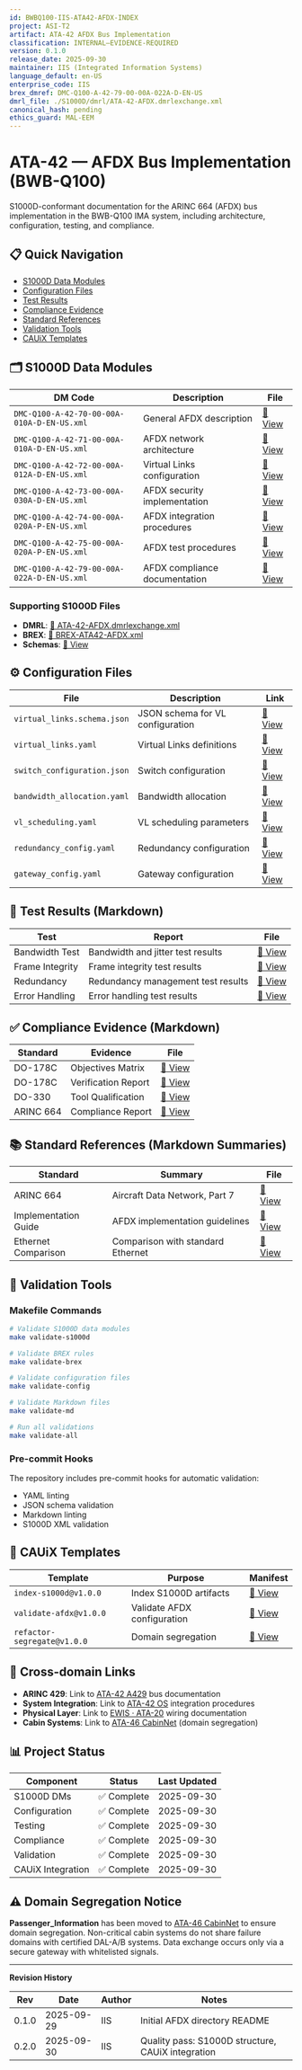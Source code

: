 ```yaml
---
id: BWBQ100-IIS-ATA42-AFDX-INDEX
project: ASI-T2
artifact: ATA-42 AFDX Bus Implementation
classification: INTERNAL–EVIDENCE-REQUIRED
version: 0.1.0
release_date: 2025-09-30
maintainer: IIS (Integrated Information Systems)
language_default: en-US
enterprise_code: IIS
brex_dmref: DMC-Q100-A-42-79-00-00A-022A-D-EN-US
dmrl_file: ./S1000D/dmrl/ATA-42-AFDX.dmrlexchange.xml
canonical_hash: pending
ethics_guard: MAL-EEM
---
```


# ATA-42 — AFDX Bus Implementation (BWB-Q100)

S1000D-conformant documentation for the ARINC 664 (AFDX) bus implementation in the BWB-Q100 IMA system, including architecture, configuration, testing, and compliance.

## 📋 Quick Navigation

- [S1000D Data Modules](#s1000d-data-modules)
- [Configuration Files](#configuration-files)
- [Test Results](#test-results)
- [Compliance Evidence](#compliance-evidence)
- [Standard References](#standard-references)
- [Validation Tools](#validation-tools)
- [CAUiX Templates](#cauix-templates)

## 🗂️ S1000D Data Modules

| DM Code | Description | File |
|---------|-------------|------|
| `DMC-Q100-A-42-70-00-00A-010A-D-EN-US.xml` | General AFDX description | [📄 View](./S1000D/dmodule/DMC-Q100-A-42-70-00-00A-010A-D-EN-US.xml) |
| `DMC-Q100-A-42-71-00-00A-010A-D-EN-US.xml` | AFDX network architecture | [📄 View](./S1000D/dmodule/DMC-Q100-A-42-71-00-00A-010A-D-EN-US.xml) |
| `DMC-Q100-A-42-72-00-00A-012A-D-EN-US.xml` | Virtual Links configuration | [📄 View](./S1000D/dmodule/DMC-Q100-A-42-72-00-00A-012A-D-EN-US.xml) |
| `DMC-Q100-A-42-73-00-00A-030A-D-EN-US.xml` | AFDX security implementation | [📄 View](./S1000D/dmodule/DMC-Q100-A-42-73-00-00A-030A-D-EN-US.xml) |
| `DMC-Q100-A-42-74-00-00A-020A-P-EN-US.xml` | AFDX integration procedures | [📄 View](./S1000D/dmodule/DMC-Q100-A-42-74-00-00A-020A-P-EN-US.xml) |
| `DMC-Q100-A-42-75-00-00A-020A-P-EN-US.xml` | AFDX test procedures | [📄 View](./S1000D/dmodule/DMC-Q100-A-42-75-00-00A-020A-P-EN-US.xml) |
| `DMC-Q100-A-42-79-00-00A-022A-D-EN-US.xml` | AFDX compliance documentation | [📄 View](./S1000D/dmodule/DMC-Q100-A-42-79-00-00A-022A-D-EN-US.xml) |

### Supporting S1000D Files
- **DMRL**: [📄 ATA-42-AFDX.dmrlexchange.xml](./S1000D/dmrl/ATA-42-AFDX.dmrlexchange.xml)
- **BREX**: [📄 BREX-ATA42-AFDX.xml](./S1000D/brex/BREX-ATA42-AFDX.xml)
- **Schemas**: [📁 View](./S1000D/schemas/6.0/)

## ⚙️ Configuration Files

| File | Description | Link |
|------|-------------|------|
| `virtual_links.schema.json` | JSON schema for VL configuration | [📄 View](./configuration/virtual_links.schema.json) |
| `virtual_links.yaml` | Virtual Links definitions | [📄 View](./configuration/virtual_links.yaml) |
| `switch_configuration.json` | Switch configuration | [📄 View](./configuration/switch_configuration.json) |
| `bandwidth_allocation.yaml` | Bandwidth allocation | [📄 View](./configuration/bandwidth_allocation.yaml) |
| `vl_scheduling.yaml` | VL scheduling parameters | [📄 View](./configuration/vl_scheduling.yaml) |
| `redundancy_config.yaml` | Redundancy configuration | [📄 View](./configuration/redundancy_config.yaml) |
| `gateway_config.yaml` | Gateway configuration | [📄 View](./configuration/gateway_config.yaml) |

## 🧪 Test Results (Markdown)

| Test | Report | File |
|------|--------|------|
| Bandwidth Test | Bandwidth and jitter test results | [📄 View](./testing/test_results/tr_bandwidth_test_20240515.md) |
| Frame Integrity | Frame integrity test results | [📄 View](./testing/test_results/tr_frame_integrity_20240520.md) |
| Redundancy | Redundancy management test results | [📄 View](./testing/test_results/tr_redundancy_20240525.md) |
| Error Handling | Error handling test results | [📄 View](./testing/test_results/tr_error_handling_20240530.md) |

## ✅ Compliance Evidence (Markdown)

| Standard | Evidence | File |
|----------|----------|------|
| DO-178C | Objectives Matrix | [📄 View](./compliance/DO-178C_evidence/afdx_objectives_matrix.md) |
| DO-178C | Verification Report | [📄 View](./compliance/DO-178C_evidence/afdx_verification_report.md) |
| DO-330 | Tool Qualification | [📄 View](./compliance/DO-330_evidence/afdx_tool_qualification_report.md) |
| ARINC 664 | Compliance Report | [📄 View](./compliance/ARINC664_compliance/arinc664_compliance_report.md) |

## 📚 Standard References (Markdown Summaries)

| Standard | Summary | File |
|----------|---------|------|
| ARINC 664 | Aircraft Data Network, Part 7 | [📄 View](./references/ARINC664_spec.md) |
| Implementation Guide | AFDX implementation guidelines | [📄 View](./references/AFDX_implementation_guide.md) |
| Ethernet Comparison | Comparison with standard Ethernet | [📄 View](./references/ethernet_comparison.md) |

## 🔧 Validation Tools

### Makefile Commands
```bash
# Validate S1000D data modules
make validate-s1000d

# Validate BREX rules
make validate-brex

# Validate configuration files
make validate-config

# Validate Markdown files
make validate-md

# Run all validations
make validate-all
```

### Pre-commit Hooks
The repository includes pre-commit hooks for automatic validation:
- YAML linting
- JSON schema validation
- Markdown linting
- S1000D XML validation

## 🧩 CAUiX Templates

| Template | Purpose | Manifest |
|----------|---------|----------|
| `index-s1000d@v1.0.0` | Index S1000D artifacts | [📄 View](./CAUiX/manifests/index-s1000d@v1.0.0.manifest.yaml) |
| `validate-afdx@v1.0.0` | Validate AFDX configuration | [📄 View](./CAUiX/manifests/validate-afdx@v1.0.0.manifest.yaml) |
| `refactor-segregate@v1.0.0` | Domain segregation | [📄 View](./CAUiX/templates/refactor-segregate@v1.0.0.yaml) |

## 🔗 Cross-domain Links

- **ARINC 429**: Link to [ATA-42 A429](../a429/) bus documentation
- **System Integration**: Link to [ATA-42 OS](../../os/) integration procedures
- **Physical Layer**: Link to [EWIS · ATA-20](../../../AAA/ata/ATA-20/) wiring documentation
- **Cabin Systems**: Link to [ATA-46 CabinNet](../../../AAA/ata/ATA-46/CabinNet/) (domain segregation)

## 📊 Project Status

| Component | Status | Last Updated |
|-----------|--------|--------------|
| S1000D DMs | ✅ Complete | 2025-09-30 |
| Configuration | ✅ Complete | 2025-09-30 |
| Testing | ✅ Complete | 2025-09-30 |
| Compliance | ✅ Complete | 2025-09-30 |
| Validation | ✅ Complete | 2025-09-30 |
| CAUiX Integration | ✅ Complete | 2025-09-30 |

## ⚠️ Domain Segregation Notice

**Passenger_Information** has been moved to [ATA-46 CabinNet](../../../AAA/ata/ATA-46/CabinNet/) to ensure domain segregation. Non-critical cabin systems do not share failure domains with certified DAL-A/B systems. Data exchange occurs only via a secure gateway with whitelisted signals.

---

**Revision History**

| Rev | Date | Author | Notes |
|-----|------|--------|-------|
| 0.1.0 | 2025-09-29 | IIS | Initial AFDX directory README |
| 0.2.0 | 2025-09-30 | IIS | Quality pass: S1000D structure, CAUiX integration |
